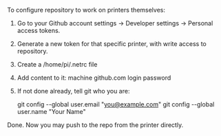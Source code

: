 To configure repository to work on printers themselves:

1. Go to your Github account settings -> Developer settings -> Personal access tokens.
2. Generate a new token for that specific printer, with write access to repository.
3. Create a /home/pi/.netrc file
4. Add content to it:
  machine github.com
  login <your-github-login>
  password <token-you-just-generated>
5. If not done already, tell git who you are:

    git config --global user.email "you@example.com"
    git config --global user.name "Your Name"

Done. Now you may push to the repo from the printer directly.
